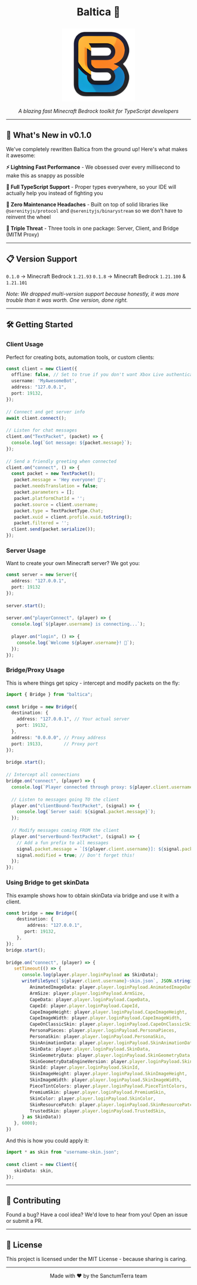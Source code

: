 # <p align="center"> Baltica 🌊 </p>

<p align="center">
  <img src="https://raw.githubusercontent.com/SanctumTerra/Baltica/master/.extra/logo.png" alt="Baltica Logo" width="200"/>
</p>

<p align="center">
  <em>A blazing fast Minecraft Bedrock toolkit for TypeScript developers</em>
</p>

---

## 🚀 What's New in v0.1.0

We've completely rewritten Baltica from the ground up! Here's what makes it awesome:

**⚡ Lightning Fast Performance** - We obsessed over every millisecond to make this as snappy as possible

**🎯 Full TypeScript Support** - Proper types everywhere, so your IDE will actually help you instead of fighting you

**🔧 Zero Maintenance Headaches** - Built on top of solid libraries like `@serenityjs/protocol` and `@serenityjs/binarystream` so we don't have to reinvent the wheel

**🎪 Triple Threat** - Three tools in one package: Server, Client, and Bridge (MITM Proxy)

---

## 📋 Version Support

`0.1.0` → Minecraft Bedrock `1.21.93`
`0.1.8` → Minecraft Bedrock `1.21.100` & `1.21.101`


*Note: We dropped multi-version support because honestly, it was more trouble than it was worth. One version, done right.*

---

## 🛠️ Getting Started

### Client Usage

Perfect for creating bots, automation tools, or custom clients:

```typescript
const client = new Client({
  offline: false, // Set to true if you don't want Xbox Live authentication
  username: 'MyAwesomeBot',
  address: "127.0.0.1",
  port: 19132,
});

// Connect and get server info
await client.connect();

// Listen for chat messages
client.on("TextPacket", (packet) => {
  console.log(`Got message: ${packet.message}`);
});

// Send a friendly greeting when connected
client.on("connect", () => {
  const packet = new TextPacket();
   packet.message = 'Hey everyone! 👋';
   packet.needsTranslation = false;
   packet.parameters = [];
   packet.platformChatId = '';
   packet.source = client.username;
   packet.type = TextPacketType.Chat;
   packet.xuid = client.profile.xuid.toString();
   packet.filtered = '';
  client.send(packet.serialize());
});
```

### Server Usage

Want to create your own Minecraft server? We got you:

```typescript
const server = new Server({
  address: "127.0.0.1",
  port: 19132
});

server.start();

server.on("playerConnect", (player) => {
  console.log(`${player.username} is connecting...`);

  player.on("login", () => {
    console.log(`Welcome ${player.username}! 🎉`);
  });
});
```

### Bridge/Proxy Usage

This is where things get spicy - intercept and modify packets on the fly:

```typescript
import { Bridge } from "baltica";

const bridge = new Bridge({
  destination: {
    address: "127.0.0.1", // Your actual server
    port: 19132,
  },
  address: "0.0.0.0", // Proxy address
  port: 19133,        // Proxy port
});

bridge.start();

// Intercept all connections
bridge.on("connect", (player) => {
  console.log(`Player connected through proxy: ${player.client.username}`);

  // Listen to messages going TO the client
  player.on("clientBound-TextPacket", (signal) => {
    console.log(`Server said: ${signal.packet.message}`);
  });

  // Modify messages coming FROM the client
  player.on("serverBound-TextPacket", (signal) => {
    // Add a fun prefix to all messages
    signal.packet.message = `[${player.client.username}]: ${signal.packet.message}`;
    signal.modified = true; // Don't forget this!
  });
});
```

### Using Bridge to get skinData

This example shows how to obtain skinData via bridge and use it with a client.

```typescript
const bridge = new Bridge({
	destination: {
		address: "127.0.0.1",
	   port: 19132,
	},
});
bridge.start();

bridge.on("connect", (player) => {
   setTimeout(() => {
      console.log(player.player.loginPayload as SkinData);
      writeFileSync(`${player.client.username}-skin.json`, JSON.stringify({
         AnimatedImageData: player.player.loginPayload.AnimatedImageData,
         ArmSize: player.player.loginPayload.ArmSize,
         CapeData: player.player.loginPayload.CapeData,
         CapeId: player.player.loginPayload.CapeId,
         CapeImageHeight: player.player.loginPayload.CapeImageHeight,
         CapeImageWidth: player.player.loginPayload.CapeImageWidth,
         CapeOnClassicSkin: player.player.loginPayload.CapeOnClassicSkin,
         PersonaPieces: player.player.loginPayload.PersonaPieces,
         PersonaSkin: player.player.loginPayload.PersonaSkin,
         SkinAnimationData: player.player.loginPayload.SkinAnimationData,
         SkinData: player.player.loginPayload.SkinData,
         SkinGeometryData: player.player.loginPayload.SkinGeometryData,
         SkinGeometryDataEngineVersion: player.player.loginPayload.SkinGeometryDataEngineVersion,
         SkinId: player.player.loginPayload.SkinId,
         SkinImageHeight: player.player.loginPayload.SkinImageHeight,
         SkinImageWidth: player.player.loginPayload.SkinImageWidth,
         PieceTintColors: player.player.loginPayload.PieceTintColors,
         PremiumSkin: player.player.loginPayload.PremiumSkin,
         SkinColor: player.player.loginPayload.SkinColor,
         SkinResourcePatch: player.player.loginPayload.SkinResourcePatch,
         TrustedSkin: player.player.loginPayload.TrustedSkin,
      } as SkinData))
   }, 6000);
})
```

And this is how you could apply it:

```ts
import * as skin from "username-skin.json";

const client = new Client({
   skinData: skin,
});
```

---

## 🤝 Contributing

Found a bug? Have a cool idea? We'd love to hear from you! Open an issue or submit a PR.

---

## 📄 License

This project is licensed under the MIT License - because sharing is caring.

---

<p align="center">
  Made with ❤️ by the SanctumTerra team
</p>

